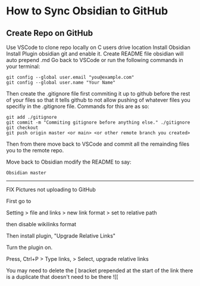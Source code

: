 # How to Sync Obsidian to GitHub

## Create Repo on GitHub
Use VSCode to clone repo locally on C users drive location
Install Obsidian
Install Plugin obsidian git and enable it.
Create README file obsidian will auto prepend .md
Go back to VSCode or run the following commands in your terminal:

	git config --global user.email "you@example.com"
	git config --global user.name "Your Name"

Then create the .gitignore file first commiting it up to github before the rest of your files so that it tells github to not allow pushing of whatever files you specifiy in the .gitignore file. Commands for this are as so:

	git add ./gitignore
	git commit -m "Commiting gitignore before anything else." ./gitignore
	git checkout
	git push origin master <or main> <or other remote branch you created>

Then from there move back to VSCode and commit all the remainding files you to the remote repo. 

Move back to Obsidian modify the README to say:

	Obsidian master

---

FIX Pictures not uploading to GitHub

First go to 

Setting > file and links > new link format > set to relative path

then disable wikilinks format

Then install plugin, "Upgrade Relative Links"

Turn the plugin on.

Press,  Ctrl+P > Type links, > Select, upgrade relative links

You may need to delete the \[  bracket  prepended at the start of the link there is a duplicate that doesn't need to be there !\[[

